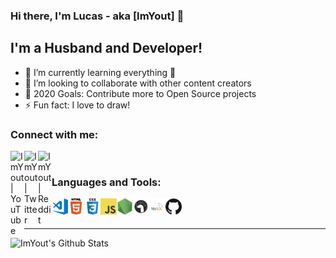 ### Hi there, I'm Lucas - aka [ImYout] 👋

## I'm a Husband and Developer!
<!-- - 🔭 I’m currently working on a [VS Code Course][website]! -->
- 🌱 I’m currently learning everything 🤣
- 👯 I’m looking to collaborate with other content creators
- 🥅 2020 Goals: Contribute more to Open Source projects
- ⚡ Fun fact: I love to draw!

### Connect with me:

<!-- [<img align="left" alt="ImYout.com" width="22px" src="https://raw.githubusercontent.com/iconic/open-iconic/master/svg/globe.svg" />][website] -->
[<img align="left" alt="ImYout | YouTube" width="22px" src="https://cdn.jsdelivr.net/npm/simple-icons@v3/icons/youtube.svg" />][youtube]
[<img align="left" alt="ImYout | Twitter" width="22px" src="https://cdn.jsdelivr.net/npm/simple-icons@v3/icons/twitter.svg" />][twitter]
[<img align="left" alt="ImYout | Reddit" width="22px" src="https://cdn.jsdelivr.net/npm/simple-icons@3.4.0/icons/reddit.svg" />][reddit]
<!-- [<img align="left" alt="ImYout | LinkedIn" width="22px" src="https://cdn.jsdelivr.net/npm/simple-icons@v3/icons/linkedin.svg" />][linkedin] -->
<!-- [<img align="left" alt="ImYout | Instagram" width="22px" src="https://cdn.jsdelivr.net/npm/simple-icons@v3/icons/instagram.svg" />][instagram] -->

<br />

### Languages and Tools:

<img align="left" alt="Visual Studio Code" width="26px" src="https://raw.githubusercontent.com/github/explore/80688e429a7d4ef2fca1e82350fe8e3517d3494d/topics/visual-studio-code/visual-studio-code.png" />
<img align="left" alt="HTML5" width="26px" src="https://raw.githubusercontent.com/github/explore/80688e429a7d4ef2fca1e82350fe8e3517d3494d/topics/html/html.png" />
<img align="left" alt="CSS3" width="26px" src="https://raw.githubusercontent.com/github/explore/80688e429a7d4ef2fca1e82350fe8e3517d3494d/topics/css/css.png" />
<img align="left" alt="JavaScript" width="26px" src="https://raw.githubusercontent.com/github/explore/80688e429a7d4ef2fca1e82350fe8e3517d3494d/topics/javascript/javascript.png" />
<img align="left" alt="Node.js" width="26px" src="https://raw.githubusercontent.com/github/explore/80688e429a7d4ef2fca1e82350fe8e3517d3494d/topics/nodejs/nodejs.png" />
<img align="left" alt="Deno" width="26px" src="https://raw.githubusercontent.com/github/explore/361e2821e2dea67711cde99c9c40ed357061cf27/topics/deno/deno.png" />
<img align="left" alt="MySQL" width="26px" src="https://raw.githubusercontent.com/github/explore/80688e429a7d4ef2fca1e82350fe8e3517d3494d/topics/mysql/mysql.png" />
<img align="left" alt="GitHub" width="26px" src="https://raw.githubusercontent.com/github/explore/78df643247d429f6cc873026c0622819ad797942/topics/github/github.png" />

<br />
<br />

---

<img align="left" alt="ImYout's Github Stats" src="https://github-readme-stats.vercel.app/api?username=ImYout&show_icons=true&hide_border=true" />

[twitter]: https://twitter.com/youtlol
[youtube]: https://youtube.com/channel/UCLQkMrNUZANI-BetEBg10IQ
[reddit]: https://www.reddit.com/user/imyoutlol
[twitch]: https://www.twitch.tv/youtlol
